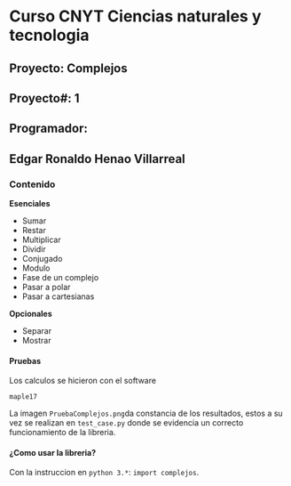 # Curso CNYT Ciencias naturales y tecnologia
## Proyecto: Complejos
## Proyecto#: 1
## Programador: 
## Edgar Ronaldo Henao Villarreal

### Contenido
__Esenciales__
- Sumar
- Restar
- Multiplicar
- Dividir
- Conjugado
- Modulo
- Fase de un complejo
- Pasar a polar
- Pasar a cartesianas

__Opcionales__
- Separar
- Mostrar

#### Pruebas
Los calculos se hicieron con el software 
``` 
maple17 
```
La imagen ```PruebaComplejos.png```da constancia de los resultados, estos a su vez
se realizan en ```test_case.py``` donde se evidencia un correcto funcionamiento de 
la libreria.

#### ¿Como usar la libreria?
Con la instruccion en ```python 3.*```:
```import complejos```.

